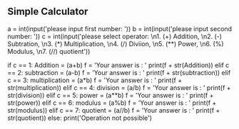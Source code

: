 ## Simple Calculator

a = int(input('please input first number: '))
b = int(input('please input second number: '))
c = int(input('please select operator: \n1. (+) Addition, \n2. (-) Subtration, \n3. (*) Multiplication, \n4. (/) Diviion, \n5. (**) Power, \n6. (%) Modulus, \n7. (//) quotient'))

if c == 1:
  Addition = (a+b)
  f = 'Your answer is : '
  print(f + str(Addition))
elif c == 2:
  subtraction = (a-b)
  f = 'Your answer is : '
  print(f + str(subtraction))
elif c == 3:
  multiplication = (a*b)
  f = 'Your answer is : '
  print(f + str(multiplication))
elif c == 4:
  division = (a/b)
  f = 'Your answer is : '
  print(f + str(division))
elif c == 5:
  power = (a**b)
  f = 'Your answer is : '
  print(f + str(power))
elif c == 6:
  modulus = (a%b)
  f = 'Your answer is : '
  print(f + str(modulus))
elif c == 7:
  quotient = (a//b)
  f = 'Your answer is : '
  print(f + str(quotient))
else:
  print('Operation not possible')
